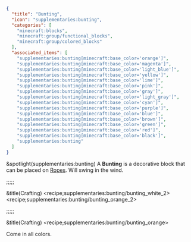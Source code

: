 ```json
{
  "title": "Bunting",
  "icon": "supplementaries:bunting",
  "categories": [
    "minecraft:blocks",
    "minecraft:group/functional_blocks",
    "minecraft:group/colored_blocks"
  ],
  "associated_items": [
    "supplementaries:bunting[minecraft:base_color='orange']",
    "supplementaries:bunting[minecraft:base_color='magenta']",
    "supplementaries:bunting[minecraft:base_color='light_blue']",
    "supplementaries:bunting[minecraft:base_color='yellow']",
    "supplementaries:bunting[minecraft:base_color='lime']",
    "supplementaries:bunting[minecraft:base_color='pink']",
    "supplementaries:bunting[minecraft:base_color='gray']",
    "supplementaries:bunting[minecraft:base_color='light_gray']",
    "supplementaries:bunting[minecraft:base_color='cyan']",
    "supplementaries:bunting[minecraft:base_color='purple']",
    "supplementaries:bunting[minecraft:base_color='blue']",
    "supplementaries:bunting[minecraft:base_color='brown']",
    "supplementaries:bunting[minecraft:base_color='green']",
    "supplementaries:bunting[minecraft:base_color='red']",
    "supplementaries:bunting[minecraft:base_color='black']",
    "supplementaries:bunting"
  ]
}
```

&spotlight(supplementaries:bunting)
A **Bunting** is a decorative block that can be placed on [Ropes](^supplementaries:rope).
Will swing in the wind.

;;;;;

&title(Crafting)
<recipe;supplementaries:bunting/bunting_white_2>
<recipe;supplementaries:bunting/bunting_orange_2>

;;;;;

&title(Crafting)
<recipe;supplementaries:bunting/bunting_orange>

Come in all colors.
